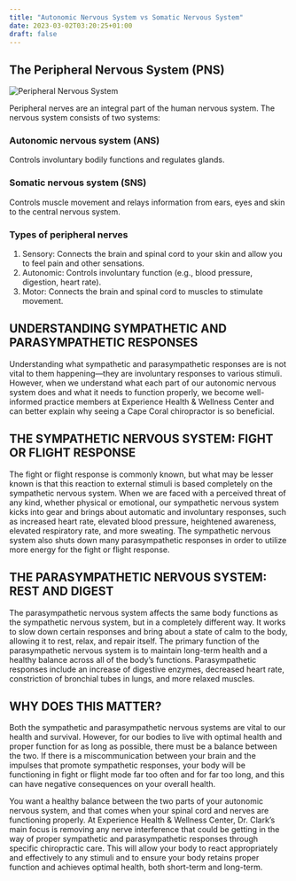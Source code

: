 ```yaml
---
title: "Autonomic Nervous System vs Somatic Nervous System"
date: 2023-03-02T03:20:25+01:00
draft: false
---
```


## The Peripheral Nervous System (PNS)
![Peripheral Nervous System](/images/PNS.jpg)

Peripheral nerves are an integral part of the human nervous system. The nervous system consists of two systems:

### Autonomic nervous system (ANS)
Controls involuntary bodily functions and regulates glands.

### Somatic nervous system (SNS)
Controls muscle movement and relays information from ears, eyes and skin to the central nervous system.

### Types of peripheral nerves

1. Sensory: Connects the brain and spinal cord to your skin and allow you to feel pain and other sensations.
2. Autonomic: Controls involuntary function (e.g., blood pressure, digestion, heart rate).
3. Motor: Connects the brain and spinal cord to muscles to stimulate movement.

## UNDERSTANDING SYMPATHETIC AND PARASYMPATHETIC RESPONSES
Understanding what sympathetic and parasympathetic responses are is not vital to them happening—they are involuntary responses to various stimuli. However, when we understand what each part of our autonomic nervous system does and what it needs to function properly, we become well-informed practice members at Experience Health & Wellness Center and can better explain why seeing a Cape Coral chiropractor is so beneficial.

## THE SYMPATHETIC NERVOUS SYSTEM: FIGHT OR FLIGHT RESPONSE
The fight or flight response is commonly known, but what may be lesser known is that this reaction to external stimuli is based completely on the sympathetic nervous system. When we are faced with a perceived threat of any kind, whether physical or emotional, our sympathetic nervous system kicks into gear and brings about automatic and involuntary responses, such as increased heart rate, elevated blood pressure, heightened awareness, elevated respiratory rate, and more sweating. The sympathetic nervous system also shuts down many parasympathetic responses in order to utilize more energy for the fight or flight response.

## THE PARASYMPATHETIC NERVOUS SYSTEM: REST AND DIGEST
The parasympathetic nervous system affects the same body functions as the sympathetic nervous system, but in a completely different way. It works to slow down certain responses and bring about a state of calm to the body, allowing it to rest, relax, and repair itself. The primary function of the parasympathetic nervous system is to maintain long-term health and a healthy balance across all of the body’s functions. Parasympathetic responses include an increase of digestive enzymes, decreased heart rate, constriction of bronchial tubes in lungs, and more relaxed muscles.

## WHY DOES THIS MATTER?
Both the sympathetic and parasympathetic nervous systems are vital to our health and survival. However, for our bodies to live with optimal health and proper function for as long as possible, there must be a balance between the two. If there is a miscommunication between your brain and the impulses that promote sympathetic responses, your body will be functioning in fight or flight mode far too often and for far too long, and this can have negative consequences on your overall health.

You want a healthy balance between the two parts of your autonomic nervous system, and that comes when your spinal cord and nerves are functioning properly. At Experience Health & Wellness Center, Dr. Clark’s main focus is removing any nerve interference that could be getting in the way of proper sympathetic and parasympathetic responses through specific chiropractic care. This will allow your body to react appropriately and effectively to any stimuli and to ensure your body retains proper function and achieves optimal health, both short-term and long-term.